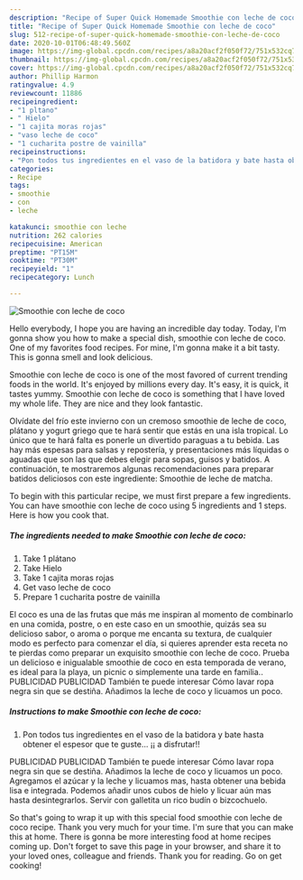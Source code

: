 ```yaml
---
description: "Recipe of Super Quick Homemade Smoothie con leche de coco"
title: "Recipe of Super Quick Homemade Smoothie con leche de coco"
slug: 512-recipe-of-super-quick-homemade-smoothie-con-leche-de-coco
date: 2020-10-01T06:48:49.560Z
image: https://img-global.cpcdn.com/recipes/a8a20acf2f050f72/751x532cq70/smoothie-con-leche-de-coco-foto-principal.jpg
thumbnail: https://img-global.cpcdn.com/recipes/a8a20acf2f050f72/751x532cq70/smoothie-con-leche-de-coco-foto-principal.jpg
cover: https://img-global.cpcdn.com/recipes/a8a20acf2f050f72/751x532cq70/smoothie-con-leche-de-coco-foto-principal.jpg
author: Phillip Harmon
ratingvalue: 4.9
reviewcount: 11886
recipeingredient:
- "1 pltano"
- " Hielo"
- "1 cajita moras rojas"
- "vaso leche de coco"
- "1 cucharita postre de vainilla"
recipeinstructions:
- "Pon todos tus ingredientes en el vaso de la batidora y bate hasta obtener el espesor que te guste... ¡¡ a disfrutar!!"
categories:
- Recipe
tags:
- smoothie
- con
- leche

katakunci: smoothie con leche 
nutrition: 262 calories
recipecuisine: American
preptime: "PT15M"
cooktime: "PT30M"
recipeyield: "1"
recipecategory: Lunch

---
```



![Smoothie con leche de coco](https://img-global.cpcdn.com/recipes/a8a20acf2f050f72/751x532cq70/smoothie-con-leche-de-coco-foto-principal.jpg)

Hello everybody, I hope you are having an incredible day today. Today, I'm gonna show you how to make a special dish, smoothie con leche de coco. One of my favorites food recipes. For mine, I'm gonna make it a bit tasty. This is gonna smell and look delicious.

Smoothie con leche de coco is one of the most favored of current trending foods in the world. It's enjoyed by millions every day. It's easy, it is quick, it tastes yummy. Smoothie con leche de coco is something that I have loved my whole life. They are nice and they look fantastic.

Olvídate del frío este invierno con un cremoso smoothie de leche de coco, plátano y yogurt griego que te hará sentir que estás en una isla tropical. Lo único que te hará falta es ponerle un divertido paraguas a tu bebida. Las hay más espesas para salsas y repostería, y presentaciones más líquidas o aguadas que son las que debes elegir para sopas, guisos y batidos. A continuación, te mostraremos algunas recomendaciones para preparar batidos deliciosos con este ingrediente: Smoothie de leche de matcha.


To begin with this particular recipe, we must first prepare a few ingredients. You can have smoothie con leche de coco using 5 ingredients and 1 steps. Here is how you cook that.

<!--inarticleads1-->

##### The ingredients needed to make Smoothie con leche de coco:

1. Take 1 plátano
1. Take  Hielo
1. Take 1 cajita moras rojas
1. Get vaso leche de coco
1. Prepare 1 cucharita postre de vainilla


El coco es una de las frutas que más me inspiran al momento de combinarlo en una comida, postre, o en este caso en un smoothie, quizás sea su delicioso sabor, o aroma o porque me encanta su textura, de cualquier modo es perfecto para comenzar el día, si quieres aprender esta receta no te pierdas como preparar un exquisito smoothie con leche de coco. Prueba un delicioso e inigualable smoothie de coco en esta temporada de verano, es ideal para la playa, un picnic o simplemente una tarde en familia.. PUBLICIDAD PUBLICIDAD También te puede interesar Cómo lavar ropa negra sin que se destiña. Añadimos la leche de coco y licuamos un poco. 

<!--inarticleads2-->

##### Instructions to make Smoothie con leche de coco:

1. Pon todos tus ingredientes en el vaso de la batidora y bate hasta obtener el espesor que te guste... ¡¡ a disfrutar!!


PUBLICIDAD PUBLICIDAD También te puede interesar Cómo lavar ropa negra sin que se destiña. Añadimos la leche de coco y licuamos un poco. Agregamos el azúcar y la leche y licuamos mas, hasta obtener una bebida lisa e integrada. Podemos añadir unos cubos de hielo y licuar aún mas hasta desintegrarlos. Servir con galletita un rico budín o bizcochuelo. 

So that's going to wrap it up with this special food smoothie con leche de coco recipe. Thank you very much for your time. I'm sure that you can make this at home. There is gonna be more interesting food at home recipes coming up. Don't forget to save this page in your browser, and share it to your loved ones, colleague and friends. Thank you for reading. Go on get cooking!

